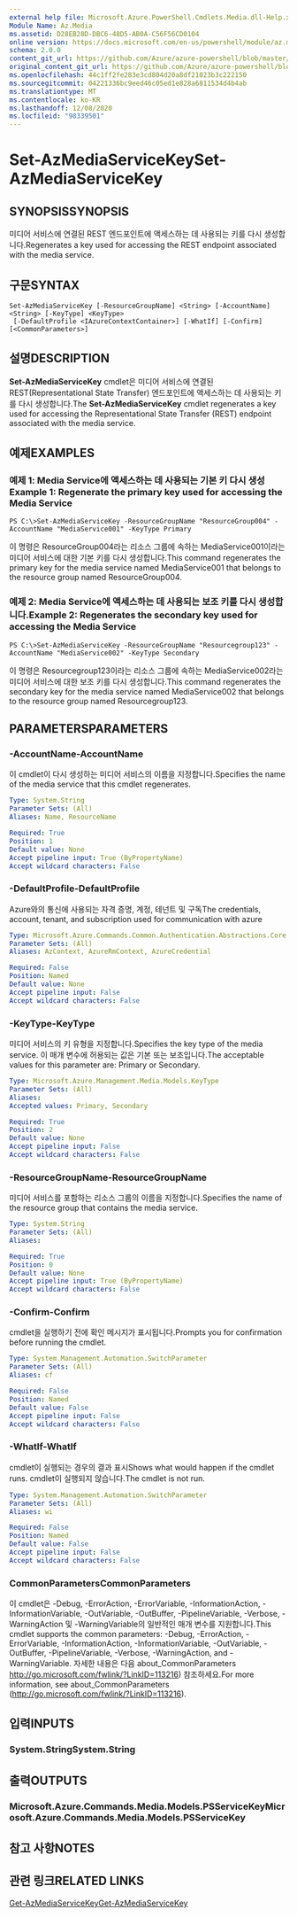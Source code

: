 ```yaml
---
external help file: Microsoft.Azure.PowerShell.Cmdlets.Media.dll-Help.xml
Module Name: Az.Media
ms.assetid: D28EB28D-DBC6-48D5-AB0A-C56F56CD0104
online version: https://docs.microsoft.com/en-us/powershell/module/az.media/set-azmediaservicekey
schema: 2.0.0
content_git_url: https://github.com/Azure/azure-powershell/blob/master/src/Media/Media/help/Set-AzMediaServiceKey.md
original_content_git_url: https://github.com/Azure/azure-powershell/blob/master/src/Media/Media/help/Set-AzMediaServiceKey.md
ms.openlocfilehash: 44c1ff2fe283e3cd804d20a8df21023b3c222150
ms.sourcegitcommit: 04221336bc9eed46c05ed1e828a6811534d4b4ab
ms.translationtype: MT
ms.contentlocale: ko-KR
ms.lasthandoff: 12/08/2020
ms.locfileid: "98339501"
---
```

# <span data-ttu-id="fe709-101">Set-AzMediaServiceKey</span><span class="sxs-lookup"><span data-stu-id="fe709-101">Set-AzMediaServiceKey</span></span>

## <span data-ttu-id="fe709-102">SYNOPSIS</span><span class="sxs-lookup"><span data-stu-id="fe709-102">SYNOPSIS</span></span>
<span data-ttu-id="fe709-103">미디어 서비스에 연결된 REST 엔드포인트에 액세스하는 데 사용되는 키를 다시 생성합니다.</span><span class="sxs-lookup"><span data-stu-id="fe709-103">Regenerates a key used for accessing the REST endpoint associated with the media service.</span></span>

## <span data-ttu-id="fe709-104">구문</span><span class="sxs-lookup"><span data-stu-id="fe709-104">SYNTAX</span></span>

```
Set-AzMediaServiceKey [-ResourceGroupName] <String> [-AccountName] <String> [-KeyType] <KeyType>
 [-DefaultProfile <IAzureContextContainer>] [-WhatIf] [-Confirm] [<CommonParameters>]
```

## <span data-ttu-id="fe709-105">설명</span><span class="sxs-lookup"><span data-stu-id="fe709-105">DESCRIPTION</span></span>
<span data-ttu-id="fe709-106">**Set-AzMediaServiceKey** cmdlet은 미디어 서비스에 연결된 REST(Representational State Transfer) 엔드포인트에 액세스하는 데 사용되는 키를 다시 생성합니다.</span><span class="sxs-lookup"><span data-stu-id="fe709-106">The **Set-AzMediaServiceKey** cmdlet regenerates a key used for accessing the Representational State Transfer (REST) endpoint associated with the media service.</span></span>

## <span data-ttu-id="fe709-107">예제</span><span class="sxs-lookup"><span data-stu-id="fe709-107">EXAMPLES</span></span>

### <span data-ttu-id="fe709-108">예제 1: Media Service에 액세스하는 데 사용되는 기본 키 다시 생성</span><span class="sxs-lookup"><span data-stu-id="fe709-108">Example 1: Regenerate the primary key used for accessing the Media Service</span></span>
```
PS C:\>Set-AzMediaServiceKey -ResourceGroupName "ResourceGroup004" -AccountName "MediaService001" -KeyType Primary
```

<span data-ttu-id="fe709-109">이 명령은 ResourceGroup004라는 리소스 그룹에 속하는 MediaService001이라는 미디어 서비스에 대한 기본 키를 다시 생성합니다.</span><span class="sxs-lookup"><span data-stu-id="fe709-109">This command regenerates the primary key for the media service named MediaService001 that belongs to the resource group named ResourceGroup004.</span></span>

### <span data-ttu-id="fe709-110">예제 2: Media Service에 액세스하는 데 사용되는 보조 키를 다시 생성합니다.</span><span class="sxs-lookup"><span data-stu-id="fe709-110">Example 2: Regenerates the secondary key used for accessing the Media Service</span></span>
```
PS C:\>Set-AzMediaServiceKey -ResourceGroupName "Resourcegroup123" -AccountName "MediaService002" -KeyType Secondary
```

<span data-ttu-id="fe709-111">이 명령은 Resourcegroup123이라는 리소스 그룹에 속하는 MediaService002라는 미디어 서비스에 대한 보조 키를 다시 생성합니다.</span><span class="sxs-lookup"><span data-stu-id="fe709-111">This command regenerates the secondary key for the media service named MediaService002 that belongs to the resource group named Resourcegroup123.</span></span>

## <span data-ttu-id="fe709-112">PARAMETERS</span><span class="sxs-lookup"><span data-stu-id="fe709-112">PARAMETERS</span></span>

### <span data-ttu-id="fe709-113">-AccountName</span><span class="sxs-lookup"><span data-stu-id="fe709-113">-AccountName</span></span>
<span data-ttu-id="fe709-114">이 cmdlet이 다시 생성하는 미디어 서비스의 이름을 지정합니다.</span><span class="sxs-lookup"><span data-stu-id="fe709-114">Specifies the name of the media service that this cmdlet regenerates.</span></span>

```yaml
Type: System.String
Parameter Sets: (All)
Aliases: Name, ResourceName

Required: True
Position: 1
Default value: None
Accept pipeline input: True (ByPropertyName)
Accept wildcard characters: False
```

### <span data-ttu-id="fe709-115">-DefaultProfile</span><span class="sxs-lookup"><span data-stu-id="fe709-115">-DefaultProfile</span></span>
<span data-ttu-id="fe709-116">Azure와의 통신에 사용되는 자격 증명, 계정, 테넌트 및 구독</span><span class="sxs-lookup"><span data-stu-id="fe709-116">The credentials, account, tenant, and subscription used for communication with azure</span></span>

```yaml
Type: Microsoft.Azure.Commands.Common.Authentication.Abstractions.Core.IAzureContextContainer
Parameter Sets: (All)
Aliases: AzContext, AzureRmContext, AzureCredential

Required: False
Position: Named
Default value: None
Accept pipeline input: False
Accept wildcard characters: False
```

### <span data-ttu-id="fe709-117">-KeyType</span><span class="sxs-lookup"><span data-stu-id="fe709-117">-KeyType</span></span>
<span data-ttu-id="fe709-118">미디어 서비스의 키 유형을 지정합니다.</span><span class="sxs-lookup"><span data-stu-id="fe709-118">Specifies the key type of the media service.</span></span>
<span data-ttu-id="fe709-119">이 매개 변수에 허용되는 값은 기본 또는 보조입니다.</span><span class="sxs-lookup"><span data-stu-id="fe709-119">The acceptable values for this parameter are: Primary or Secondary.</span></span>

```yaml
Type: Microsoft.Azure.Management.Media.Models.KeyType
Parameter Sets: (All)
Aliases:
Accepted values: Primary, Secondary

Required: True
Position: 2
Default value: None
Accept pipeline input: False
Accept wildcard characters: False
```

### <span data-ttu-id="fe709-120">-ResourceGroupName</span><span class="sxs-lookup"><span data-stu-id="fe709-120">-ResourceGroupName</span></span>
<span data-ttu-id="fe709-121">미디어 서비스를 포함하는 리소스 그룹의 이름을 지정합니다.</span><span class="sxs-lookup"><span data-stu-id="fe709-121">Specifies the name of the resource group that contains the media service.</span></span>

```yaml
Type: System.String
Parameter Sets: (All)
Aliases:

Required: True
Position: 0
Default value: None
Accept pipeline input: True (ByPropertyName)
Accept wildcard characters: False
```

### <span data-ttu-id="fe709-122">-Confirm</span><span class="sxs-lookup"><span data-stu-id="fe709-122">-Confirm</span></span>
<span data-ttu-id="fe709-123">cmdlet을 실행하기 전에 확인 메시지가 표시됩니다.</span><span class="sxs-lookup"><span data-stu-id="fe709-123">Prompts you for confirmation before running the cmdlet.</span></span>

```yaml
Type: System.Management.Automation.SwitchParameter
Parameter Sets: (All)
Aliases: cf

Required: False
Position: Named
Default value: False
Accept pipeline input: False
Accept wildcard characters: False
```

### <span data-ttu-id="fe709-124">-WhatIf</span><span class="sxs-lookup"><span data-stu-id="fe709-124">-WhatIf</span></span>
<span data-ttu-id="fe709-125">cmdlet이 실행되는 경우의 결과 표시</span><span class="sxs-lookup"><span data-stu-id="fe709-125">Shows what would happen if the cmdlet runs.</span></span>
<span data-ttu-id="fe709-126">cmdlet이 실행되지 않습니다.</span><span class="sxs-lookup"><span data-stu-id="fe709-126">The cmdlet is not run.</span></span>

```yaml
Type: System.Management.Automation.SwitchParameter
Parameter Sets: (All)
Aliases: wi

Required: False
Position: Named
Default value: False
Accept pipeline input: False
Accept wildcard characters: False
```

### <span data-ttu-id="fe709-127">CommonParameters</span><span class="sxs-lookup"><span data-stu-id="fe709-127">CommonParameters</span></span>
<span data-ttu-id="fe709-128">이 cmdlet은 -Debug, -ErrorAction, -ErrorVariable, -InformationAction, -InformationVariable, -OutVariable, -OutBuffer, -PipelineVariable, -Verbose, -WarningAction 및 -WarningVariable의 일반적인 매개 변수를 지원합니다.</span><span class="sxs-lookup"><span data-stu-id="fe709-128">This cmdlet supports the common parameters: -Debug, -ErrorAction, -ErrorVariable, -InformationAction, -InformationVariable, -OutVariable, -OutBuffer, -PipelineVariable, -Verbose, -WarningAction, and -WarningVariable.</span></span> <span data-ttu-id="fe709-129">자세한 내용은 다음 about_CommonParameters http://go.microsoft.com/fwlink/?LinkID=113216) 참조하세요.</span><span class="sxs-lookup"><span data-stu-id="fe709-129">For more information, see about_CommonParameters (http://go.microsoft.com/fwlink/?LinkID=113216).</span></span>

## <span data-ttu-id="fe709-130">입력</span><span class="sxs-lookup"><span data-stu-id="fe709-130">INPUTS</span></span>

### <span data-ttu-id="fe709-131">System.String</span><span class="sxs-lookup"><span data-stu-id="fe709-131">System.String</span></span>

## <span data-ttu-id="fe709-132">출력</span><span class="sxs-lookup"><span data-stu-id="fe709-132">OUTPUTS</span></span>

### <span data-ttu-id="fe709-133">Microsoft.Azure.Commands.Media.Models.PSServiceKey</span><span class="sxs-lookup"><span data-stu-id="fe709-133">Microsoft.Azure.Commands.Media.Models.PSServiceKey</span></span>

## <span data-ttu-id="fe709-134">참고 사항</span><span class="sxs-lookup"><span data-stu-id="fe709-134">NOTES</span></span>

## <span data-ttu-id="fe709-135">관련 링크</span><span class="sxs-lookup"><span data-stu-id="fe709-135">RELATED LINKS</span></span>

[<span data-ttu-id="fe709-136">Get-AzMediaServiceKey</span><span class="sxs-lookup"><span data-stu-id="fe709-136">Get-AzMediaServiceKey</span></span>](./Get-AzMediaServiceKey.md)


